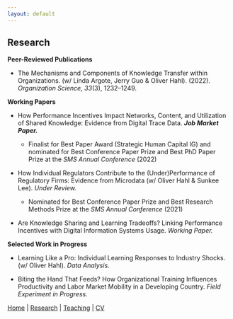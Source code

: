 ```yaml
---
layout: default
---
```


## Research

**Peer-Reviewed Publications**
- The Mechanisms and Components of Knowledge Transfer within Organizations. (w/ Linda Argote, Jerry Guo & Oliver Hahl). (2022). _Organization Science, 33_(3), 1232–1249.

**Working Papers**
- How Performance Incentives Impact Networks, Content, and Utilization of Shared Knowledge: Evidence from Digital Trace Data. **_Job Market Paper._**
  - Finalist for Best Paper Award (Strategic Human Capital IG) and nominated for Best Conference Paper Prize and Best PhD Paper Prize at the _SMS Annual Conference_ (2022)

- How Individual Regulators Contribute to the (Under)Performance of Regulatory Firms: Evidence from Microdata
(w/ Oliver Hahl & Sunkee Lee). _Under Review._
  - Nominated for Best Conference Paper Prize and Best Research Methods Prize at the _SMS Annual Conference_ (2021)
  
- Are Knowledge Sharing and Learning Tradeoffs? Linking Performance Incentives with Digital Information Systems Usage. _Working Paper._

**Selected Work in Progress**
- Learning Like a Pro:  Individual Learning Responses to Industry Shocks. (w/ Oliver Hahl). _Data Analysis._
 
- Biting the Hand That Feeds? How Organizational Training Influences Productivity and Labor Market Mobility in a Developing Country. _Field Experiment in Progress._

[Home](./index.html) | [Research](./research.html) | [Teaching](./teaching.html) | [CV](./CV.html)  
